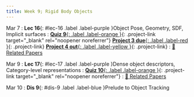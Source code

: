```yaml
---
title: Week 9; Rigid Body Objects
---
```


Mar 7
: **Lec 16**{: #lec-16 .label .label-purple }Object Pose, Geometry, SDF, Implicit surfaces
: [**Quiz 9**{: .label .label-orange }](https://www.gradescope.com/courses/480760){: .project-link target="_blank" rel="noopener noreferrer"} [**Project 3 due**{: .label .label-red }](/projects/project3/){: .project-link} [**Project 4 out**{: .label .label-yellow }](/projects/#project-4){: .project-link}
  : [📃 Related Papers](/papers/#object-pose-geometry-sdf-implicit-surfaces)


Mar 9
: **Lec 17**{: #lec-17 .label .label-purple }Dense object descriptors, Category-level representations
: [**Quiz 10**{: .label .label-orange }](https://www.gradescope.com/courses/480760){: .project-link target="_blank" rel="noopener noreferrer"}
  : [📃 Related Papers](/papers/#dense-object-descriptors-category-level-representations)

Mar 10
: **Dis 9**{: #dis-9 .label .label-blue }Prelude to Object Tracking
